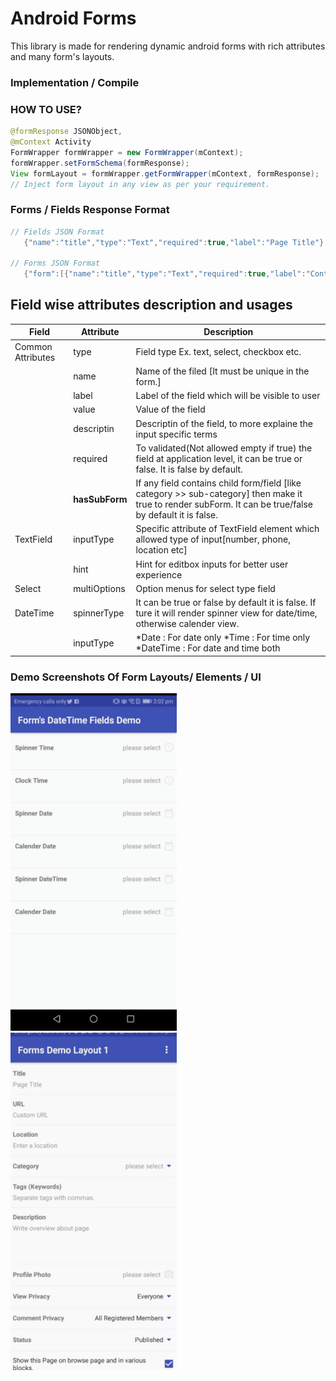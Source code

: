 # Android Forms

This library is made for rendering dynamic android forms with rich attributes and many form's layouts.

### Implementation / Compile



### HOW TO USE?
```java
@formResponse JSONObject,
@mContext Activity
FormWrapper formWrapper = new FormWrapper(mContext);
formWrapper.setFormSchema(formResponse);
View formLayout = formWrapper.getFormWrapper(mContext, formResponse);
// Inject form layout in any view as per your requirement.
```

### Forms / Fields Response Format
  ```java
  // Fields JSON Format
     {"name":"title","type":"Text","required":true,"label":"Page Title"}

  // Forms JSON Format
     {"form":[{"name":"title","type":"Text","required":true,"label":"Content Title"},{"name":"limit","type":"checkbox","label":"Limit Integrations","hasSubForm":true }],"subForm":{"limit_1":[{"name":"quantity","type":"Text","label":"Quantity"}]}}
  ```
## Field wise attributes description and usages
Field | Attribute | Description
--- | --- | ---
|Common Attributes | type | Field type Ex. text, select, checkbox etc.
|| name | Name of the filed [It must be unique in the form.]
|| label | Label of the field which will be visible to user
|| value | Value of the field
|| descriptin | Descriptin of the field, to more explaine the input specific terms
|| required | To validated(Not allowed empty if true) the field at application level, it can be true or false. It is                      false by default.
|| __hasSubForm__ | If any field contains child form/field [like category >> sub-category] then make it true to render subForm. It can be true/false by default it is false. 
|TextField| inputType | Specific attribute of TextField element which allowed type of input[number, phone, location etc]
|| hint | Hint for editbox inputs for better user experience
|Select| multiOptions | Option menus for select type field
|DateTime| spinnerType | It can be true or false by default it is false. If ture it will render spinner view for date/time, otherwise calender view. 
|| inputType |  *Date : For date only *Time : For time only *DateTime : For date and time both|


### Demo Screenshots Of Form Layouts/ Elements / UI


![alt text](https://raw.githubusercontent.com/kamlendrabigstep/androidTestDemo/master/screenshots/date_time_field_demo.gif)
![alt text](https://github.com/kamlendrabigstep/androidTestDemo/blob/master/screenshots/form_layouts_demo.gif)



